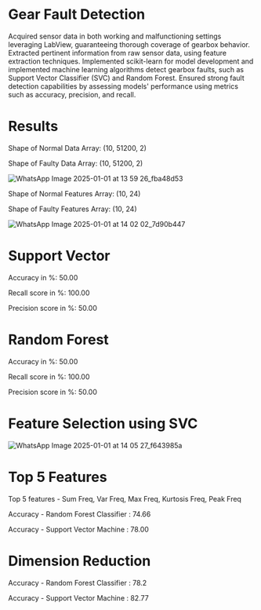 # Gear Fault Detection
Acquired sensor data in both working and malfunctioning settings leveraging LabView, guaranteeing thorough coverage of gearbox behavior. Extracted pertinent information from raw sensor data, using feature extraction techniques.	Implemented scikit-learn for model development and implemented machine learning algorithms detect gearbox faults, such as Support Vector Classifier (SVC) and Random Forest. Ensured strong fault detection capabilities by assessing models' performance using metrics such as accuracy, precision, and recall.

# Results
Shape of Normal Data Array: (10, 51200, 2)

Shape of Faulty Data Array: (10, 51200, 2)

![WhatsApp Image 2025-01-01 at 13 59 26_fba48d53](https://github.com/user-attachments/assets/962592cb-a4b4-45db-a5a8-9eb18fec4c8e)

Shape of Normal Features Array: (10, 24)

Shape of Faulty Features Array: (10, 24)

![WhatsApp Image 2025-01-01 at 14 02 02_7d90b447](https://github.com/user-attachments/assets/57c4f1ab-7ace-4fdb-80c8-fcbca7175f53)

# Support Vector
Accuracy in %: 50.00 

Recall score in %: 100.00 

Precision score in %: 50.00

# Random Forest
Accuracy in %: 50.00 

Recall score in %: 100.00 

Precision score in %: 50.00

# Feature Selection using SVC
![WhatsApp Image 2025-01-01 at 14 05 27_f643985a](https://github.com/user-attachments/assets/658ec375-8bdf-4078-82c6-600e6b40799e)

# Top 5 Features 

Top 5 features -  Sum Freq, Var Freq, Max Freq, Kurtosis Freq, Peak Freq

Accuracy - Random Forest Classifier  : 74.66

Accuracy - Support Vector Machine    : 78.00

# Dimension Reduction

Accuracy - Random Forest Classifier  : 78.2

Accuracy - Support Vector Machine    : 82.77
